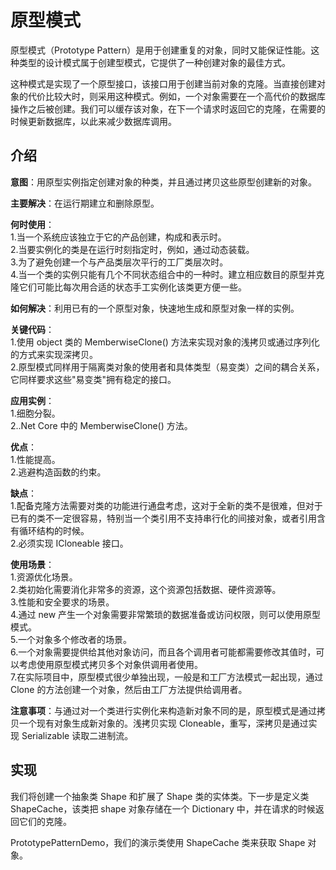 # 原型模式

原型模式（Prototype Pattern）是用于创建重复的对象，同时又能保证性能。这种类型的设计模式属于创建型模式，它提供了一种创建对象的最佳方式。

这种模式是实现了一个原型接口，该接口用于创建当前对象的克隆。当直接创建对象的代价比较大时，则采用这种模式。例如，一个对象需要在一个高代价的数据库操作之后被创建。我们可以缓存该对象，在下一个请求时返回它的克隆，在需要的时候更新数据库，以此来减少数据库调用。

## 介绍

__意图__：用原型实例指定创建对象的种类，并且通过拷贝这些原型创建新的对象。

__主要解决__：在运行期建立和删除原型。

__何时使用__：  
1.当一个系统应该独立于它的产品创建，构成和表示时。  
2.当要实例化的类是在运行时刻指定时，例如，通过动态装载。  
3.为了避免创建一个与产品类层次平行的工厂类层次时。  
4.当一个类的实例只能有几个不同状态组合中的一种时。建立相应数目的原型并克隆它们可能比每次用合适的状态手工实例化该类更方便一些。

__如何解决__：利用已有的一个原型对象，快速地生成和原型对象一样的实例。  

__关键代码__：  
1.使用 object 类的 MemberwiseClone() 方法来实现对象的浅拷贝或通过序列化的方式来实现深拷贝。  
2.原型模式同样用于隔离类对象的使用者和具体类型（易变类）之间的耦合关系，它同样要求这些"易变类"拥有稳定的接口。  

__应用实例__：  
1.细胞分裂。  
2..Net Core 中的 MemberwiseClone() 方法。  

__优点__：  
1.性能提高。  
2.逃避构造函数的约束。  

__缺点__：  
1.配备克隆方法需要对类的功能进行通盘考虑，这对于全新的类不是很难，但对于已有的类不一定很容易，特别当一个类引用不支持串行化的间接对象，或者引用含有循环结构的时候。  
2.必须实现 ICloneable 接口。  

__使用场景__：  
1.资源优化场景。  
2.类初始化需要消化非常多的资源，这个资源包括数据、硬件资源等。  
3.性能和安全要求的场景。  
4.通过 new 产生一个对象需要非常繁琐的数据准备或访问权限，则可以使用原型模式。  
5.一个对象多个修改者的场景。  
6.一个对象需要提供给其他对象访问，而且各个调用者可能都需要修改其值时，可以考虑使用原型模式拷贝多个对象供调用者使用。  
7.在实际项目中，原型模式很少单独出现，一般是和工厂方法模式一起出现，通过 Clone 的方法创建一个对象，然后由工厂方法提供给调用者。

__注意事项__：与通过对一个类进行实例化来构造新对象不同的是，原型模式是通过拷贝一个现有对象生成新对象的。浅拷贝实现 Cloneable，重写，深拷贝是通过实现 Serializable 读取二进制流。

## 实现

我们将创建一个抽象类 Shape 和扩展了 Shape 类的实体类。下一步是定义类 ShapeCache，该类把 shape 对象存储在一个 Dictionary 中，并在请求的时候返回它们的克隆。

PrototypePatternDemo，我们的演示类使用 ShapeCache 类来获取 Shape 对象。
